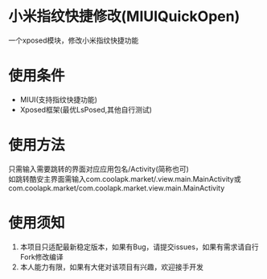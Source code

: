 # 小米指纹快捷修改(MIUIQuickOpen)
一个xposed模块，修改小米指纹快捷功能
# 使用条件
- MIUI(支持指纹快捷功能)
- Xposed框架(最优LsPosed,其他自行测试)
# 使用方法
只需输入需要跳转的界面对应应用包名/Activity(简称也可)  
如跳转酷安主界面需输入com.coolapk.market/.view.main.MainActivity或com.coolapk.market/com.coolapk.market.view.main.MainActivity
# 使用须知
1. 本项目只适配最新稳定版本，如果有Bug，请提交issues，如果有需求请自行Fork修改编译
2. 本人能力有限，如果有大佬对该项目有兴趣，欢迎接手开发
